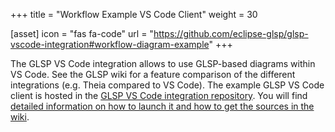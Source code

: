 +++
title = "Workflow Example VS Code Client"
weight = 30

[asset]
  icon = "fas fa-code"
  url = "https://github.com/eclipse-glsp/glsp-vscode-integration#workflow-diagram-example"
+++

The GLSP VS Code integration allows to use GLSP-based diagrams within VS Code. See the GLSP wiki for a feature comparison of the different integrations (e.g. Theia compared to VS Code).
The example GLSP VS Code client is hosted in the [GLSP VS Code integration repository](https://github.com/eclipse-glsp/glsp-vscode-integration). You will find [detailed information on how to launch it and how to get the sources in the wiki](https://github.com/eclipse-glsp/glsp-vscode-integration#workflow-diagram-example).
